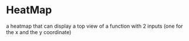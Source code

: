 # HeatMap
a heatmap that can display a top view of a function with 2 inputs (one for the x and the y coordinate)
